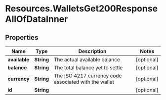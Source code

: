 # Resources.WalletsGet200ResponseAllOfDataInner

## Properties

Name | Type | Description | Notes
------------ | ------------- | ------------- | -------------
**available** | **String** | The actual available balance | [optional] 
**balance** | **String** | The total balance yet to settle | [optional] 
**currency** | **String** | The ISO 4217 currency code associated with the wallet | [optional] 
**id** | **String** |  | [optional] 


